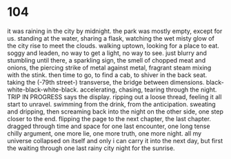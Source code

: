 # 104

it was raining in the city by midnight. the park was mostly empty, except for us. standing at the water, sharing a flask, watching the wet misty glow of the city rise to meet the clouds. walking uptown, looking for a place to eat. soggy and leaden, no way to get a light, no way to see. just blurry and stumbling until there, a sparkling sign, the smell of chopped meat and onions, the piercing strike of metal against metal, fragrant steam mixing with the stink. then time to go, to find a cab, to shiver in the back seat. taking the (-79th street-) transverse, the bridge between dimensions. black-white-black-white-black. accelerating, chasing, tearing through the night. TRIP IN PROGRESS says the display. ripping out a loose thread, feeling it all start to unravel. swimming from the drink, from the anticipation. sweating and dripping, then screaming back into the night on the other side, one step closer to the end. flipping the page to the next chapter, the last chapter. dragged through time and space for one last encounter, one long tense chilly argument, one more lie, one more truth, one more night. all my universe collapsed on itself and only i can carry it into the next day, but first the waiting through one last rainy city night for the sunrise. 